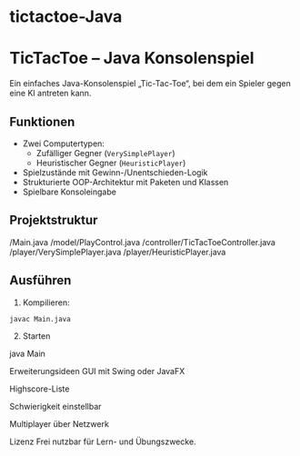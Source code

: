 # tictactoe-Java

# TicTacToe – Java Konsolenspiel

Ein einfaches Java-Konsolenspiel „Tic-Tac-Toe“, bei dem ein Spieler gegen eine KI antreten kann.

## Funktionen

- Zwei Computertypen:
  - Zufälliger Gegner (`VerySimplePlayer`)
  - Heuristischer Gegner (`HeuristicPlayer`)
- Spielzustände mit Gewinn-/Unentschieden-Logik
- Strukturierte OOP-Architektur mit Paketen und Klassen
- Spielbare Konsoleingabe

## Projektstruktur

/Main.java
/model/PlayControl.java
/controller/TicTacToeController.java
/player/VerySimplePlayer.java
/player/HeuristicPlayer.java


## Ausführen

1. Kompilieren:

```bash
javac Main.java
```

2. Starten

java Main


Erweiterungsideen
GUI mit Swing oder JavaFX

Highscore-Liste

Schwierigkeit einstellbar

Multiplayer über Netzwerk

Lizenz
Frei nutzbar für Lern- und Übungszwecke.
